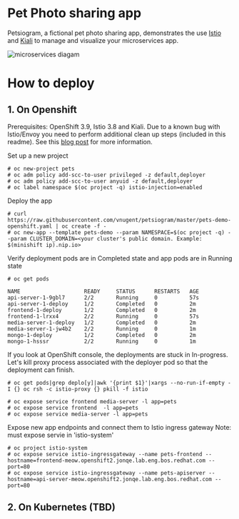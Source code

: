 # Pet Photo sharing app
Petsiogram, a fictional pet photo sharing app, demonstrates the use [Istio](https://istio.io/) and [Kiali](https://kiali.org) to manage and visualize your microservices app.

![microservices diagam](Pets-demo.png)
# How to deploy
## 1. On Openshift 
Prerequisites: OpenShift 3.9, Istio 3.8 and Kiali.  Due to a known bug with Istio/Envoy you need to perform additional clean up steps (included in this readme).  See this [blog post](https://developers.redhat.com/blog/2018/04/05/coolstore-microservices-service-mesh-part-1-exploring-auto-injection/) for more information.

Set up a new project
```
# oc new-project pets
# oc adm policy add-scc-to-user privileged -z default,deployer
# oc adm policy add-scc-to-user anyuid -z default,deployer 
# oc label namespace $(oc project -q) istio-injection=enabled
```
Deploy the app
```
# curl https://raw.githubusercontent.com/vnugent/petsiogram/master/pets-demo-openshift.yaml | oc create -f -
# oc new-app --template pets-demo --param NAMESPACE=$(oc project -q) --param CLUSTER_DOMAIN=<your cluster's public domain. Example: $(minishift ip).nip.io>
```
Verify deployment pods are in Completed state and app pods are in Running state
```
# oc get pods

NAME                    READY     STATUS      RESTARTS   AGE
api-server-1-9gbl7      2/2       Running     0          57s
api-server-1-deploy     1/2       Completed   0          2m
frontend-1-deploy       1/2       Completed   0          2m
frontend-1-lrxx4        2/2       Running     0          57s
media-server-1-deploy   1/2       Completed   0          2m
media-server-1-jw4b2    2/2       Running     0          1m
mongo-1-deploy          1/2       Completed   0          2m
mongo-1-hsssr           2/2       Running     0          1m
```
If you look at OpenShift console, the deployments are stuck in In-progress.  Let's kill proxy process associated with the deployer pod so that the deployment can finish.
```
# oc get pods|grep deplo[y]|awk '{print $1}'|xargs --no-run-if-empty -I {} oc rsh -c istio-proxy {} pkill -f istio
```

```
# oc expose service frontend media-server -l app=pets
# oc expose service frontend  -l app=pets
# oc expose service media-server -l app=pets
```
Expose new app endpoints and connect them to Istio ingress gateway
Note: must expose servie in 'istio-system'
```
# oc project istio-system
# oc expose service istio-ingressgateway --name pets-frontend --hostname=frontend-meow.openshift2.jonqe.lab.eng.bos.redhat.com --port=80
# oc expose service istio-ingressgateway --name pets-apiserver --hostname=api-server-meow.openshift2.jonqe.lab.eng.bos.redhat.com --port=80
```

## 2. On Kubernetes (TBD)
